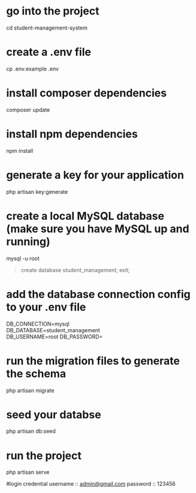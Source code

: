 # go into the project
cd student-management-system

# create a .env file
cp .env.example .env

# install composer dependencies
composer update

# install npm dependencies
npm install

# generate a key for your application
php artisan key:generate

# create a local MySQL database (make sure you have MySQL up and running)
mysql -u root

> create database student_management;
> exit;

# add the database connection config to your .env file
DB_CONNECTION=mysql<br>
DB_DATABASE=student_management<br>
DB_USERNAME=root
DB_PASSWORD=

# run the migration files to generate the schema
php artisan migrate

# seed your databse 
php artisan db:seed

# run the project
php artisan serve

#login credential
username :: admin@gmail.com
password :: 123456
